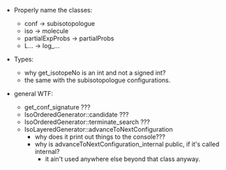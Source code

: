 * Properly name the classes:
	* conf -> subisotopologue
	* iso  -> molecule
	* partialExpProbs -> partialProbs
	* L... -> log_...

* Types:
	* why get_isotopeNo is an int and not a signed int?
	* the same with the subisotopologue configurations.


* general WTF:
	* get_conf_signature ??? 
	* IsoOrderedGenerator::candidate ???
	* IsoOrderedGenerator::terminate_search ???
	* IsoLayeredGenerator::advanceToNextConfiguration
		* why does it print out things to the console???
		* why is advanceToNextConfiguration_internal public, if it's called internal?
			* it ain't used anywhere else beyond that class anyway.


